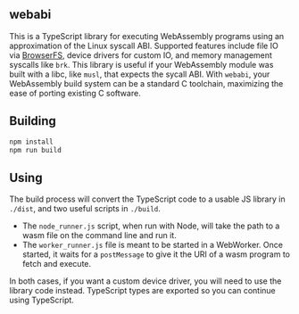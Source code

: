 webabi
---

This is a TypeScript library for executing WebAssembly programs using
an approximation of the Linux syscall ABI. Supported features include
file IO via [BrowserFS](https://github.com/jvilk/BrowserFS/), device
drivers for custom IO, and memory management syscalls like `brk`. This
library is useful if your WebAssembly module was built with a libc,
like `musl`, that expects the sycall ABI. With `webabi`, your
WebAssembly build system can be a standard C toolchain, maximizing the
ease of porting existing C software.

Building
---

```bash
npm install
npm run build
```

Using
---

The build process will convert the TypeScript code to a usable JS
library in `./dist`, and two useful scripts in `./build`.

- The `node_runner.js` script, when run with Node, will take the path
  to a wasm file on the command line and run it.
- The `worker_runner.js` file is meant to be started in a
  WebWorker. Once started, it waits for a `postMessage` to give it the
  URI of a wasm program to fetch and execute.

In both cases, if you want a custom device driver, you will need to
use the library code instead. TypeScript types are exported so you can
continue using TypeScript.
